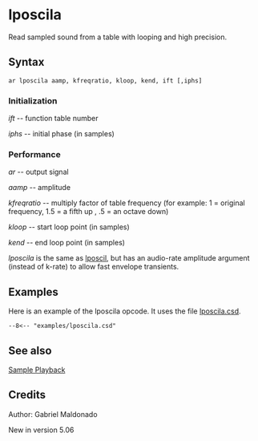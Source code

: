 <!--
id:lposcila
category:Signal Generators:Sample Playback
-->
# lposcila
Read sampled sound from a table with looping and high precision.

## Syntax
``` csound-orc
ar lposcila aamp, kfreqratio, kloop, kend, ift [,iphs]
```

### Initialization

_ift_ -- function table number

_iphs_ -- initial phase (in samples)

### Performance

_ar_ -- output signal

_aamp_ -- amplitude

_kfreqratio_ -- multiply factor of table frequency (for example: 1 = original frequency, 1.5 = a fifth up , .5 = an octave down)

_kloop_ -- start loop point (in samples)

_kend_ -- end loop point (in samples)

_lposcila_ is the same as [lposcil](../../opcodes/lposcil), but has an audio-rate amplitude argument (instead of k-rate) to allow fast envelope transients.

## Examples

Here is an example of the lposcila opcode. It uses the file [lposcila.csd](../../examples/lposcila.csd).

``` csound-csd title="Example of the lposcila opcode." linenums="1"
--8<-- "examples/lposcila.csd"
```

## See also

[Sample Playback](../../siggen/sample)

## Credits

Author: Gabriel Maldonado

New in version 5.06

